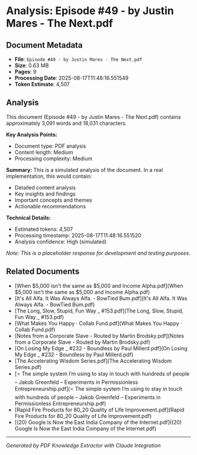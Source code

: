 # Analysis: Episode #49 - by Justin Mares - The Next.pdf

## Document Metadata
- **File**: `Episode #49 - by Justin Mares - The Next.pdf`
- **Size**: 0.63 MB
- **Pages**: 9
- **Processing Date**: 2025-08-17T11:48:16.551549
- **Token Estimate**: 4,507

## Analysis

This document (Episode #49 - by Justin Mares - The Next.pdf) contains approximately 3,091 words and 18,031 characters.

**Key Analysis Points:**
- Document type: PDF analysis
- Content length: Medium
- Processing complexity: Medium

**Summary:**
This is a simulated analysis of the document. In a real implementation, this would contain:
- Detailed content analysis
- Key insights and findings
- Important concepts and themes
- Actionable recommendations

**Technical Details:**
- Estimated tokens: 4,507
- Processing timestamp: 2025-08-17T11:48:16.551520
- Analysis confidence: High (simulated)

*Note: This is a placeholder response for development and testing purposes.*

## Related Documents

- [When $5,000 isn't the same as $5,000 and Income Alpha.pdf](When $5,000 isn't the same as $5,000 and Income Alpha.pdf)
- [It's All Alfa. It Was Always Alfa. - BowTied Bum.pdf](It's All Alfa. It Was Always Alfa. - BowTied Bum.pdf)
- [The Long, Slow, Stupid, Fun Way _ #153.pdf](The Long, Slow, Stupid, Fun Way _ #153.pdf)
- [What Makes You Happy · Collab Fund.pdf](What Makes You Happy · Collab Fund.pdf)
- [Notes from a Corporate Slave - Routed by Martin Brodsky.pdf](Notes from a Corporate Slave - Routed by Martin Brodsky.pdf)
- [On Losing My Edge _ #232 - Boundless by Paul Millerd.pdf](On Losing My Edge _ #232 - Boundless by Paul Millerd.pdf)
- [The Accelerating Wisdom Series.pdf](The Accelerating Wisdom Series.pdf)
- [⭐️ The simple system I’m using to stay in touch with hundreds of people – Jakob Greenfeld – Experiments in Permissionless Entrepreneurship.pdf](⭐️ The simple system I’m using to stay in touch with hundreds of people – Jakob Greenfeld – Experiments in Permissionless Entrepreneurship.pdf)
- [Rapid Fire Products for 80_20 Quality of Life Improvement.pdf](Rapid Fire Products for 80_20 Quality of Life Improvement.pdf)
- [(20) Google Is Now the East India Company of the Internet.pdf]((20) Google Is Now the East India Company of the Internet.pdf)

---
*Generated by PDF Knowledge Extractor with Claude Integration*
